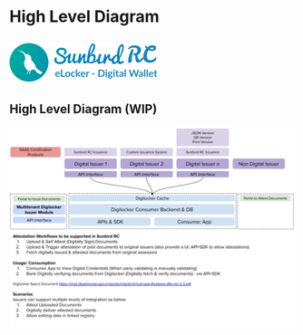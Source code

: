 # High Level Diagram

## ![](<../../.gitbook/assets/image (5) (1) (2).png>)



## **High Level Diagram (WIP)**

![](../../.gitbook/assets/digilocker-registry-and-credentialing-with-sunbird-rc.png)

